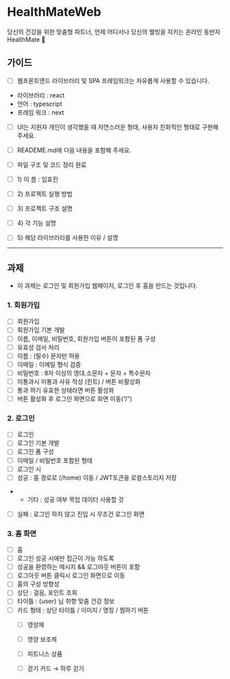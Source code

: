 # HealthMateWeb
당신의 건강을 위한 맞춤형 파트너, 언제 어디서나 당신의 웰빙을 지키는 온라인 동반자 HealthMate 💪


## 가이드
- [ ] 웹프론트엔드 라이브러리 및 SPA 프레임워크는 자유롭게 사용할 수 있습니다.
- 라이브러리 : react
- 언어 : typescript
- 프레임 워크 : next
- [ ] UI는 지원자 개인이 생각했을 때 자연스러운 형태, 사용자 친화적인 형태로 구현해주세요.
- [ ] READEME.md에 다음 내용을 포함해 주세요.
- [ ] 파일 구조 및 코드 정리 완료


- [ ]  1)&nbsp;이 름 : 임효진
- [ ]  2)&nbsp;프로젝트 실행 방법
- [ ]  3)&nbsp;프로젝트 구조 설명
- [ ]  4)&nbsp;각 기능 설명
- [ ]  5)&nbsp;해당 라이브러리를 사용한 이유 / 설명

<hr/>

## 과제
-  이 과제는 로그인 및 회원가입 웹페이지, 로그인 후 홈을 만드는 것입니다.

### 1. 회원가입
- [ ]  회원가입
- [ ]  회원가입 기본 개발
- [ ]  이름, 이메일, 비밀번호, 회원가입 버튼이 포함된 폼 구성
- [ ]  유효성 검사 처리
  - [ ]  이름 : (필수) 문자만 허용
  - [ ]  이메일 : 이메일 형식 검증
  - [ ]  비밀번호 : 8자 이상의 영대.소문자 + 문자 + 특수문자
  - [ ]  미통과시 미통과 사유 작성 (힌트) / 버튼 비활성화
  - [ ]  통과 하기 유효한 상태라면 버튼 활성화
- [ ]  버튼 활성화 후 로그인 화면으로 화면 이동(”/”)

### 2. 로그인
- [ ]  로그인
- [ ]  로그인 기본 개발
- [ ]  로그인 폼 구성
  - [ ]  이메일 / 비밀번호 포함된 형태
- [ ]  로그인 시
  - [ ]  성공 : 홈 경로로 (/home) 이동 /  JWT토큰을 로컬스토리지 저장
  - * 기타 : 성공 여부 목업 데이터 사용할 것
  - [ ]  실패 : 로그인 하지 않고 진입 시 무조건  로그인 화면

### 3. 홈 화면
- [ ]  홈
- [ ]  로그인 성공 시에만 접근이 가능 하도록
- [ ]  성공을 환영하는 메시지 && 로그아웃 버튼이 포함
- [ ]  로그아웃 버튼 클릭시 로그인 화면으로 이동
- [ ]  홈의 구성 방향성
- [ ]  상단 : 걸음, 포인트 조회
- [ ]  타이틀 : {user} 님 취향 맞춤 건강 정보
- [ ]  카드 형태 : 상단 타이틀 / 이미지 / 명칭 / 찜하기 버튼
   - [ ]  영양제
   - [ ]  영양 보조제
   - [ ]  피트니스 상품
   - [ ]  걷기 카드 → 하루 걷기


